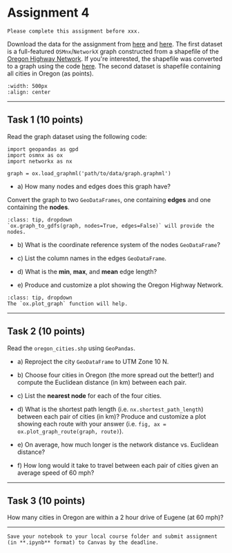 # Assignment 4

```{admonition} Deadline
Please complete this assignment before xxx.
```

Download the data for the assignment from [here](https://www.dropbox.com/s/6nkgvgbcgu4p9b0/graph.graphml?dl=0) and [here](https://www.dropbox.com/s/6gescpjfasrny7v/oregon_cities.zip?dl=0). The first dataset is a full-featured `OSMnx`/`NetworkX` graph constructed from a shapefile of the [Oregon Highway Network](https://spatialdata.oregonexplorer.info/geoportal/details;id=1d255f740ff74774b236e0faf4d6c2e0). If you're interested, the shapefile was converted to a graph using the code [here](https://github.com/owel-lab/gds-applications-site/blob/main/book/labs/week3/convert_shp_to_multidigraph.ipynb). The second dataset is shapefile containing all cities in Oregon (as points).

```{image} images/highway.jpg
:width: 500px
:align: center
```

*****************************

## Task 1 (10 points)

Read the graph dataset using the following code:

```
import geopandas as gpd
import osmnx as ox
import networkx as nx

graph = ox.load_graphml('path/to/data/graph.graphml')
```

* a) How many nodes and edges does this graph have?

Convert the graph to two `GeoDataFrames`, one containing **edges** and one containing the **nodes**. 

```{admonition} Click to reveal hint
:class: tip, dropdown
`ox.graph_to_gdfs(graph, nodes=True, edges=False)` will provide the nodes.
```

* b) What is the coordinate reference system of the nodes `GeoDataFrame`?

* c) List the column names in the edges `GeoDataFrame`.

* d) What is the **min**, **max**, and **mean** edge length? 

* e) Produce and customize a plot showing the Oregon Highway Network.

```{admonition} Click to reveal hint
:class: tip, dropdown
The `ox.plot_graph` function will help.
```
*****************************

## Task 2 (10 points)

Read the `oregon_cities.shp` using `GeoPandas`.

* a) Reproject the city `GeoDataFrame` to UTM Zone 10 N.

* b) Choose four cities in Oregon (the more spread out the better!) and compute the Euclidean distance (in km) between each pair.

* c) List the **nearest node** for each of the four cities.

* d) What is the shortest path length (i.e. `nx.shortest_path_length`) between each pair of cities (in km)? Produce and customize a plot showing each route with your answer (i.e. `fig, ax = ox.plot_graph_route(graph, route)`).

* e) On average, how much longer is the network distance vs. Euclidean distance? 

* f) How long would it take to travel between each pair of cities given an average speed of 60 mph?

*****************************

## Task 3 (10 points)

How many cities in Oregon are within a 2 hour drive of Eugene (at 60 mph)?

*****************************

```{important}
Save your notebook to your local course folder and submit assignment (in **.ipynb** format) to Canvas by the deadline.
```
















